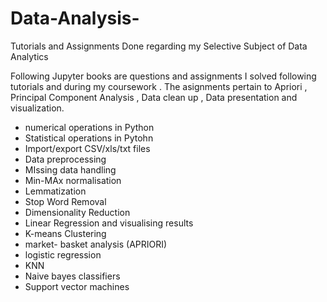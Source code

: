 # Data-Analysis-
Tutorials and Assignments Done regarding my Selective Subject of Data Analytics

Following Jupyter books are questions and assignments I solved following tutorials and during my coursework .
The asignments pertain to Apriori , Principal Component Analysis , Data clean up , Data presentation and visualization. 

- numerical operations in Python
- Statistical operations in Pytohn
- Import/export CSV/xls/txt files
- Data preprocessing
- MIssing data handling
- Min-MAx normalisation
- Lemmatization
- Stop Word Removal
- Dimensionality Reduction
- Linear Regression and visualising results
- K-means Clustering
- market- basket analysis (APRIORI)
- logistic regression
- KNN
- Naive bayes classifiers
- Support vector machines
